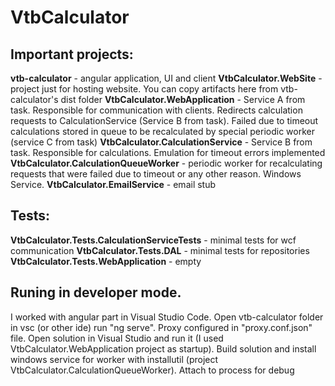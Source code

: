 # VtbCalculator

## Important projects:
**vtb-calculator** - angular application, UI and client
**VtbCalculator.WebSite** - project just for hosting website. You can copy artifacts here from vtb-calculator's dist folder
**VtbCalculator.WebApplication** - Service A from task. Responsible for communication with clients. Redirects calculation requests to CalculationService (Service B from task). Failed due to timeout calculations stored in queue to be recalculated by special periodic worker (service C from task)
**VtbCalculator.CalculationService** - Service B from task. Responsible for calculations. Emulation for timeout errors implemented
**VtbCalculator.CalculationQueueWorker** - periodic worker for recalculating requests that were failed due to timeout or any other reason. Windows Service.
**VtbCalculator.EmailService** - email stub

## Tests:
**VtbCalculator.Tests.CalculationServiceTests** - minimal tests for wcf communication 
**VtbCalculator.Tests.DAL** - minimal tests for repositories
**VtbCalculator.Tests.WebApplication** - empty

## Runing in developer mode.
I worked with angular part in Visual Studio Code. Open vtb-calculator folder in vsc (or other ide) run "ng serve". Proxy configured in "proxy.conf.json" file.
Open solution in Visual Studio and run it (I used VtbCalculator.WebApplication project as startup).
Build solution and install windows service for worker with installutil (project VtbCalculator.CalculationQueueWorker). Attach to process for debug